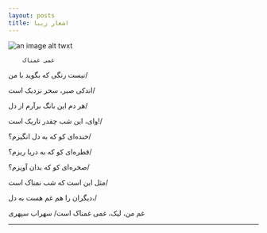 ```yaml
---
layout: posts
title: اشعار زیبا 
---
```

![an image alt twxt]({{https://sarina-sh.github.io/}}https://github.com/sarina-sh/sarina-sh.github.io/blob/master/assets/images/1.jpg)

        غمی غمناک

نیست رنگی که بگوید با من/

اندکی صبر، سحر نزدیک است/

هر دم این بانگ برآرم از دل/

وای، این شب چقدر تاریک است!/

خنده‌ای کو که به دل انگیزم؟/

قطره‌ای کو که به دریا ریزم؟/

صخره‌ای کو که بدان آویزم؟/

مثل این است که شب نمناک است/

دیگران را هم غم هست به دل،/

غم من، لیک، غمی غمناک است/
              سهراب سپهری 

---